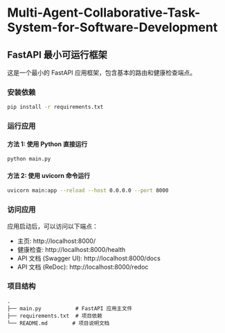 # Multi-Agent-Collaborative-Task-System-for-Software-Development

## FastAPI 最小可运行框架

这是一个最小的 FastAPI 应用框架，包含基本的路由和健康检查端点。

### 安装依赖

```bash
pip install -r requirements.txt
```

### 运行应用

#### 方法 1: 使用 Python 直接运行

```bash
python main.py
```

#### 方法 2: 使用 uvicorn 命令运行

```bash
uvicorn main:app --reload --host 0.0.0.0 --port 8000
```

### 访问应用

应用启动后，可以访问以下端点：

- 主页: http://localhost:8000/
- 健康检查: http://localhost:8000/health
- API 文档 (Swagger UI): http://localhost:8000/docs
- API 文档 (ReDoc): http://localhost:8000/redoc

### 项目结构

```
.
├── main.py           # FastAPI 应用主文件
├── requirements.txt  # 项目依赖
└── README.md        # 项目说明文档
```